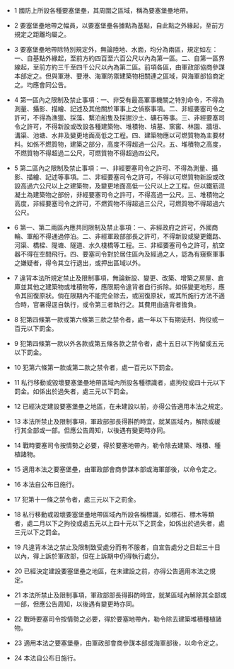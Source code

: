 * 1 國防上所設各種要塞堡壘，其周圍之區域，稱為要塞堡壘地帶。

* 2 要塞堡壘地帶之幅員，以要塞堡壘各據點為基點，自此點之外緣起，至前方規定之距離均屬之。

* 3 要塞堡壘地帶除特別規定外，無論陸地、水面，均分為兩區，規定如左：一、自基點外緣起，至前方約四百至六百公尺以內為第一區。二、自第一區界線起，至前方約三千至四千公尺以內為第二區。前項各區，由軍政部協商參謀本部定之。但與軍港、要港、海軍防禦建築物相關連之區域，與海軍部協商定之。均應會同公告。

* 4 第一區內之限制及禁止事項：一、非受有最高軍事機關之特別命令，不得為測量、攝影、描繪、記述及其他關於軍事上之偵察事項。二、非經要塞司令之許可，不得為漁獵、採藻、繫泊船隻及採掘沙土、礦石等事。三、非經要塞司令之許可，不得新設或改設各種建築物、堆積物、墳墓、窯窖、林園、牆垣、溝渠、池塘、水井及變更地面高低之工程。四、建築物應以可燃質物為主要材料。如係不燃質物，建築之部分，高度不得超過一公尺。五、堆積物之高度，不燃質物不得超過二公尺，可燃質物不得超過四公尺。

* 5 第二區內之限制及禁止事項：一、非經要塞司令之許可、不得為測量、攝影、描繪、記述等事項。二、非經要塞司令之許可，不得以可燃質物新設或改設高過六公尺以上之建築物，及變更地面高低一公尺以上之工程。但以鐵筋混凝土為建築物之部份，非經要塞司令之許可，不得高過一公尺。三、堆積物之高度，非經要塞司令之許可，不燃質物不得超過三公尺，可燃質物不得超過六公尺。

* 6 第一、第二兩區內應共同限制及禁止事項：一、非經政府之許可，外國商輪、軍船不得通過停泊。二、非經軍政部部長之許可，不得新設或變更鐵路、河渠、橋樑、隄塘、隧道、水久棧橋等工程。三、非經要塞司令之許可，航空器不得在空間飛行。四、要塞司令對於居住區內及經過之人，認為有窺察軍事之嫌疑者，得令其立行退出，或押出區域以外。

* 7 違背本法所規定禁止及限制事項，無論新設、變更、改築、增築之房屋、倉庫並其他之建築物或堆積物等，應限期令違背者自行拆除。如係變更地形，應令其回復原狀。倘在限期內不能完全除去，或回復原狀，或其所施行方法不適合時，官署得逕自執行，或令第三者執行之。其費用由違背者擔負。

* 8 犯第四條第一款或第六條第三款之禁令者，處一年以下有期徒刑、拘役或一百元以下罰金。

* 9 犯第四條第一款以外各款或第五條各款之禁令者，處十五日以下拘留或五元以下罰金。

* 10 犯第六條第一款或第二款之禁令者，處一百元以下罰金。

* 11 私行移動或毀壞要塞堡壘地帶區域內所設各種標識者，處拘役或四十元以下罰金。如係出於過失者，處三元以下罰金。

* 12 已經決定建設要塞堡壘之地區，在未建設以前，亦得公告適用本法之規定。

* 13 本法所禁止及限制事項，軍政部部長得斟酌時宜，就某區域內，解除或緩行其全部或一部。但應公告周知，以後遇有變更時亦同。

* 14 戰時要塞司令按情勢之必要，得於要塞地帶內，勒令除去建築、堆積、種植諸物。

* 15 適用本法之要塞堡壘，由軍政部會商參謀本部或海軍部後，以命令定之。

* 16 本法自公布日施行。

* 17 犯第十一條之禁令者，處三元以下之罰金。

* 18 私行移動或毀壞要塞堡壘地帶區域內所設各稱標識，如標石、標木等類者，處二月以下之拘役或處五元以上四十元以下之罰金，如係出於過失者，處三元以下之罰金。

* 19 凡違背本法之禁止及限制致受處分而有不服者，自宣告處分之日起三十日以內，得上訴於軍政部，但在上訴期中仍得執行處分。

* 20 已經決定建設要塞堡壘之地區，在未建設之前，亦得公告適用本法之規定。

* 21 本法所禁止及限制事項，軍政部部長得斟酌時宜，就某區域內解除其全部或一部，但應公告周知，以後遇有變更時亦同。

* 22 戰時要塞司令按情勢之必要，得於要塞地帶內，勒令除去建築堆積種植諸物。

* 23 適用本法之要塞堡壘，由軍政部會商參謀本部或海軍部後，以命令定之。

* 24 本法自公布日施行。

